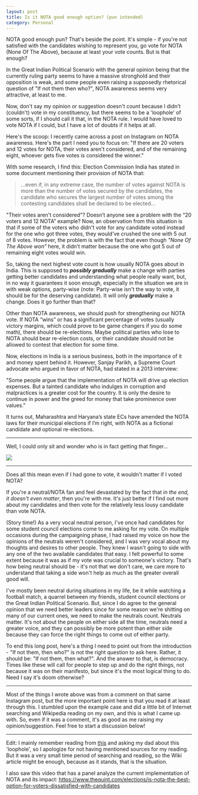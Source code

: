 ```yaml
---
layout: post
title: Is it NOTA good enough option? (pun intended)
category: Personal
---
```


NOTA good enough pun? That's beside the point. It's simple - if you're not satisfied with the candidates wishing to represent you, go vote for NOTA (None Of The Above), because at least your vote counts. But is that enough?

In the Great Indian Political Scenario with the general opinion being that the currently ruling party seems to have a massive stronghold and their opposition is weak, and some people even raising a supposedly rhetorical question of "If not them then who?", NOTA awareness seems very attractive, at least to me.

Now, don't say my opinion or suggestion doesn't count because I didn't (couldn't) vote in my constituency, but there seems to be a 'loophole' of some sorts, if I should call it that, in the NOTA rule. I would have loved to vote NOTA if I could, but I have a lot of doubts if it helps at all.

Here's the scoop: I recently came across a post on Instagram on NOTA awareness. Here's the part I need you to focus on: "If there are 20 voters and 12 votes for NOTA, their votes aren't considered, and of the remaining eight, whoever gets five votes is considered the winner."

With some research, I find this: Election Commission India has stated in some document mentioning their provision of NOTA that:
>...even if, in any extreme case, the number of votes against NOTA is more than the number of votes secured by the candidates, the candidate who secures the largest number of votes among the contesting candidates shall be declared to be elected...

"Their votes aren't considered"? Doesn’t anyone see a problem with the “20 voters and 12 NOTA” example? Now, an observation from this situation is that if some of the voters who didn't vote for any candidate voted instead for the one who got three votes, they would’ve crushed the one with 5 out of 8 votes. However, the problem is with the fact that even though _"None Of The Above won”_ here, it didn’t matter because the one who got 5 out of remaining eight votes would win.

So, taking the next highest vote count is how usually NOTA goes about in India. This is supposed to ***possibly gradually*** make a change with parties getting better candidates and understanding what people really want, but, in no way it guarantees it soon enough, especially in the situation we are in with weak options, party-wise (note: Party-wise isn't the way to vote, it should be for the deserving candidate). It will only ***gradually*** make a change. Does it go further than that?

Other than NOTA awareness, we should push for strengthening our NOTA vote. If NOTA “wins” or has a significant percentage of votes (usually victory margins, which could prove to be game changers if you do some math), there should be re-elections. Maybe political parties who lose to NOTA should bear re-election costs, or their candidate should not be allowed to contest that election for some time.

Now, elections in India is a serious business, both in the importance of it and money spent behind it. However, Sanjay Parikh, a Supreme Court advocate who argued in favor of NOTA, had stated in a 2013 interview:

"Some people argue that the implementation of NOTA will drive up election expenses. But a tainted candidate who indulges in corruption and malpractices is a greater cost for the country. It is only the desire to continue in power and the greed for money that take prominence over values."

It turns out, Maharashtra and Haryana’s state ECs have amended the NOTA laws for their municipal elections if I’m right, with NOTA as a fictional candidate and optional re-elections.

---

Well, I could only sit and wonder who is in fact getting that finger...

![](https://raw.githubusercontent.com/vineetjc/vineetjc.github.io/master/images/Nota.jpg)


---

Does all this mean even if I had gone to vote, it wouldn't matter if I voted NOTA?

If you're a neutral/NOTA fan and feel devastated by the fact that _in the end, it doesn't even matter_, then you're with me. It's just better if I find out more about my candidates and then vote for the relatively less lousy candidate than vote NOTA.

(Story time!) As a very vocal neutral person, I've once had candidates for some student council elections come to me asking for my vote. On multiple occasions during the campaigning phase, I had raised my voice on how the opinions of the neutrals weren't considered, and I was very vocal about my thoughts and desires to other people. They knew I wasn't going to side with any one of the two available candidates that easy. I felt powerful to some extent because it was as if my vote was crucial to someone's victory. That's how being neutral should be - it's not that we don't care, we care more to understand that taking a side won't help as much as the greater overall good will.

I've mostly been neutral during situations in my life, be it while watching a football match, a quarrel between my friends, student council elections or the Great Indian Political Scenario. But, since I do agree to the general opinion that we need better leaders since for some reason we're shitting on many of our current ones, we need to make the neutrals count. Neutrals matter. It's not about the people on either side all the time, neutrals need a greater voice, and they can possibly be more potent than either side because they can force the right things to come out of either party.

To end this long post, here's a thing I need to point out from the introduction - "If not them, then who?" is not the right question to ask here. Rather, it should be: "If not them, then what?". And the answer to that, is democracy. Times like these will call for people to step up and do the right things, not because it was on their manifesto, but since it's the most logical thing to do. Need I say it's doom otherwise?

---

Most of the things I wrote above was from a comment on that same Instagram post, but the more important point here is that you read it at least through this. I stumbled upon the example case and did a little bit of Internet searching and Wikipedia reading on my own, and this is what I came up with. So, even if it was a comment, it's as good as me raising my opinion/suggestion. Feel free to start a discussion below!

---

Edit: I mainly remember reading from [this] and asking my dad about this 'loophole', so I apologize for not having mentioned sources for my reading. But it was a very small time period of searching and reading, so the Wiki article might be enough, because as it stands, that is the situation.

I also saw this video that has a panel analyze the current implementation of NOTA and its impact: https://www.thequint.com/elections/is-nota-the-best-option-for-voters-dissatisfied-with-candidates

[this]: https://en.wikipedia.org/wiki/None_of_the_above_(India)
